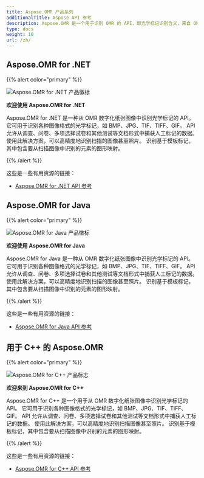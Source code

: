 ```yaml
---
title: Aspose.OMR 产品系列
additionalTitle: Aspose API 参考
description: Aspose.OMR 是一个用于识别 OMR 的 API，即光学标记识别含义，来自 OMRSheet 的光学标记，它是一张数字化的图像。
type: docs
weight: 10
url: /zh/
---
```


## Aspose.OMR for .NET

{{% alert color="primary" %}} 

![Aspose.OMR for .NET 产品徽标](../logo_omr_net.svg)

**欢迎使用 Aspose.OMR for .NET**

Aspose.OMR for .NET 是一种从 OMR 数字化纸张图像中识别光学标记的 API。 它可用于识别各种图像格式的光学标记，如 BMP、JPG、TIF、TIFF、GIF。 API 允许从调查、问卷、多项选择试卷和其他测试等文档形式中捕获人工标记的数据。 使用此解决方案，可以高精度地识别扫描的图像甚至照片。 识别基于模板标记，其中包含要从扫描图像中识别的元素的图形映射。

{{% /alert %}} 

这些是一些有用资源的链接：
- [Aspose.OMR for .NET API 参考](/omr/zh/net/)


## Aspose.OMR for Java

{{% alert color="primary" %}} 

![Aspose.OMR for Java 产品徽标](../logo_omr_java.svg)

**欢迎使用 Aspose.OMR for Java**

Aspose.OMR for Java 是一种从 OMR 数字化纸张图像中识别光学标记的 API。 它可用于识别各种图像格式的光学标记，如 BMP、JPG、TIF、TIFF、GIF。 API 允许从调查、问卷、多项选择试卷和其他测试等文档形式中捕获人工标记的数据。 使用此解决方案，可以高精度地识别扫描的图像甚至照片。 识别基于模板标记，其中包含要从扫描图像中识别的元素的图形映射。

{{% /alert %}} 

这些是一些有用资源的链接：

- [Aspose.OMR for Java API 参考](/omr/java/)


## 用于 C++ 的 Aspose.OMR

{{% alert color="primary" %}} 

![Aspose.OMR for C++ 产品标志](../logo_omr_cpp.svg)

**欢迎来到 Aspose.OMR for C++**

Aspose.OMR for C++ 是一个用于从 OMR 数字化纸张图像中识别光学标记的 API。 它可用于识别各种图像格式的光学标记，如 BMP、JPG、TIF、TIFF、GIF。 API 允许从调查、问卷、多项选择试卷和其他测试等文档形式中捕获人工标记的数据。 使用此解决方案，可以高精度地识别扫描图像甚至照片。 识别基于模板标记，其中包含要从扫描图像中识别的元素的图形映射。

{{% /alert %}} 

这些是一些有用资源的链接：

- [Aspose.OMR for C++ API 参考](/omr/cpp/)